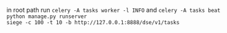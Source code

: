 in root path run `celery -A tasks worker -l INFO` and `celery -A tasks beat`  
`python manage.py runserver`  
`siege -c 100 -t 10 -b http://127.0.0.1:8888/dse/v1/tasks`
